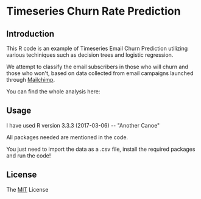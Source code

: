 # Timeseries Churn Rate Prediction
## Introduction

This R code is an example of Timeseries Email Churn Prediction utilizing various techiniques such as decision trees and logistic regression.

We attempt to classify the email subscribers in those who will churn and those who won't, based on data collected from email campaigns launched through [Mailchimp](https://mailchimp.com/).

You can find the whole analysis here: 

## Usage

I have used R version 3.3.3 (2017-03-06) -- "Another Canoe"

All packages needed are mentioned in the code.

You just need to import the data as a .csv file, install the required packages and run the code!

## License

The [MIT](https://opensource.org/licenses/MIT) License
